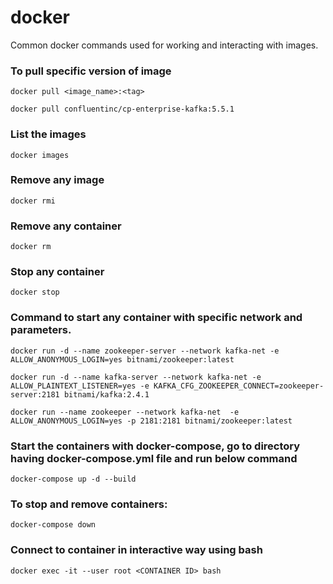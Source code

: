# docker

Common docker commands used for working and interacting with images.

### To pull specific version of image

`docker pull <image_name>:<tag>`

`docker pull confluentinc/cp-enterprise-kafka:5.5.1`

### List the images 

`docker images`

### Remove any image
`docker rmi `

### Remove any container
`docker rm`

### Stop any container
`docker stop`


### Command to start any container with specific network and parameters.
`docker run -d --name zookeeper-server --network kafka-net -e ALLOW_ANONYMOUS_LOGIN=yes bitnami/zookeeper:latest`

`docker run -d --name kafka-server --network kafka-net -e ALLOW_PLAINTEXT_LISTENER=yes -e KAFKA_CFG_ZOOKEEPER_CONNECT=zookeeper-server:2181 bitnami/kafka:2.4.1`

`docker run --name zookeeper --network kafka-net  -e ALLOW_ANONYMOUS_LOGIN=yes -p 2181:2181 bitnami/zookeeper:latest`

### Start the containers with docker-compose, go to directory having docker-compose.yml file and run below command
`docker-compose up -d --build`

### To stop and remove containers:
`docker-compose down `

### Connect to container in interactive way using bash
`docker exec -it --user root <CONTAINER ID> bash`


